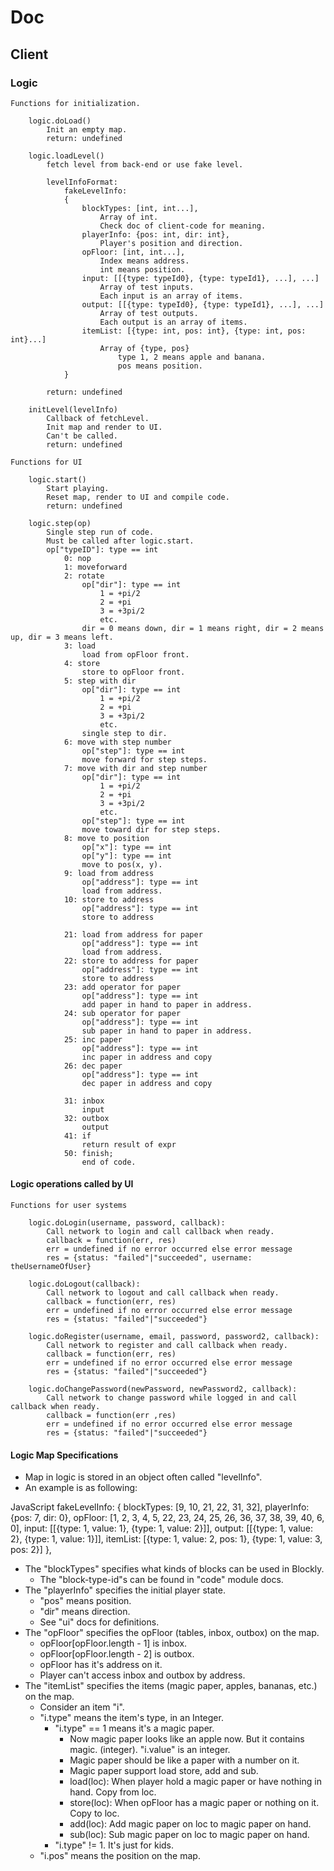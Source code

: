 # Doc

## Client

### Logic

	Functions for initialization.

		logic.doLoad()
			Init an empty map.
			return: undefined

		logic.loadLevel()
			fetch level from back-end or use fake level.

			levelInfoFormat:
				fakeLevelInfo:
				{
					blockTypes: [int, int...],
						Array of int.
						Check doc of client-code for meaning.
					playerInfo: {pos: int, dir: int},
						Player's position and direction.
					opFloor: [int, int...],
						Index means address.
						int means position.
					input: [[{type: typeId0}, {type: typeId1}, ...], ...]
						Array of test inputs.
						Each input is an array of items.
					output: [[{type: typeId0}, {type: typeId1}, ...], ...]
						Array of test outputs.
						Each output is an array of items.
					itemList: [{type: int, pos: int}, {type: int, pos: int}...]
						Array of {type, pos}
							type 1, 2 means apple and banana.
							pos means position.
				}

			return: undefined

		initLevel(levelInfo)
			Callback of fetchLevel.
			Init map and render to UI.
			Can't be called.
			return: undefined

	Functions for UI

		logic.start()
			Start playing.
			Reset map, render to UI and compile code.
			return: undefined

		logic.step(op)
			Single step run of code.
			Must be called after logic.start.
			op["typeID"]: type == int
				0: nop
				1: moveforward
				2: rotate
					op["dir"]: type == int
						1 = +pi/2
						2 = +pi
						3 = +3pi/2
						etc.
					dir = 0 means down, dir = 1 means right, dir = 2 means up, dir = 3 means left.
				3: load
					load from opFloor front.
				4: store
					store to opFloor front.
				5: step with dir
					op["dir"]: type == int
						1 = +pi/2
						2 = +pi
						3 = +3pi/2
						etc.
					single step to dir.
				6: move with step number
					op["step"]: type == int
					move forward for step steps.
				7: move with dir and step number
					op["dir"]: type == int
						1 = +pi/2
						2 = +pi
						3 = +3pi/2
						etc.
					op["step"]: type == int
					move toward dir for step steps.
				8: move to position
					op["x"]: type == int
					op["y"]: type == int
					move to pos(x, y).
				9: load from address
					op["address"]: type == int
					load from address.
				10: store to address
					op["address"]: type == int
					store to address

				21: load from address for paper
					op["address"]: type == int
					load from address.
				22: store to address for paper
					op["address"]: type == int
					store to address
				23: add operator for paper
					op["address"]: type == int
					add paper in hand to paper in address.
				24: sub operator for paper
					op["address"]: type == int
					sub paper in hand to paper in address.
				25: inc paper
					op["address"]: type == int
					inc paper in address and copy
				26: dec paper
					op["address"]: type == int
					dec paper in address and copy
					
				31: inbox
					input
				32: outbox
					output
				41: if
					return result of expr
				50: finish;
					end of code.

#### Logic operations called by UI

	Functions for user systems

		logic.doLogin(username, password, callback):
			Call network to login and call callback when ready.
			callback = function(err, res)
			err = undefined if no error occurred else error message
			res = {status: "failed"|"succeeded", username: theUsernameOfUser}

		logic.doLogout(callback):
			Call network to logout and call callback when ready.
			callback = function(err, res)
			err = undefined if no error occurred else error message
			res = {status: "failed"|"succeeded"}

		logic.doRegister(username, email, password, password2, callback):
			Call network to register and call callback when ready.
			callback = function(err, res)
			err = undefined if no error occurred else error message
			res = {status: "failed"|"succeeded"}

		logic.doChangePassword(newPassword, newPassword2, callback):
			Call network to change password while logged in and call callback when ready.
			callback = function(err ,res)
			err = undefined if no error occurred else error message
			res = {status: "failed"|"succeeded"}

#### Logic Map Specifications

* Map in logic is stored in an object often called "levelInfo".
* An example is as following:

JavaScript
	fakeLevelInfo: {
		blockTypes: [9, 10, 21, 22, 31, 32],
		playerInfo: {pos: 7, dir: 0},
		opFloor: [1, 2, 3, 4, 5, 22, 23, 24, 25, 26, 36, 37, 38, 39, 40, 6, 0],
		input: [[{type: 1, value: 1}, {type: 1, value: 2}]],
		output: [[{type: 1, value: 2}, {type: 1, value: 1}]],
		itemList: [{type: 1, value: 2, pos: 1}, {type: 1, value: 3, pos: 2}]
	},

* The "blockTypes" specifies what kinds of blocks can be used in Blockly.
	* The "block-type-id"s can be found in "code" module docs.
* The "playerInfo" specifies the initial player state.
	* "pos" means position.
	* "dir" means direction.
	* See "ui" docs for definitions.
* The "opFloor" specifies the opFloor (tables, inbox, outbox) on the map.
	* opFloor[opFloor.length - 1] is inbox.
	* opFloor[opFloor.length - 2] is outbox.
	* opFloor has it's address on it.
	* Player can't access inbox and outbox by address.
* The "itemList" specifies the items (magic paper, apples, bananas, etc.) on the map.
	* Consider an item "i".
	* "i.type" means the item's type, in an Integer.
		* "i.type" == 1 means it's a magic paper.
			* Now magic paper looks like an apple now. But it contains magic. (integer). "i.value" is an integer.
			* Magic paper should be like a paper with a number on it.
			* Magic paper support load store, add and sub.
			* load(loc): When player hold a magic paper or have nothing in hand. Copy from loc.
			* store(loc): When opFloor has a magic paper or nothing on it. Copy to loc.
			* add(loc): Add magic paper on loc to magic paper on hand.
			* sub(loc): Sub magic paper on loc to magic paper on hand.
		* "i.type" != 1. It's just for kids.
	* "i.pos" means the position on the map.
